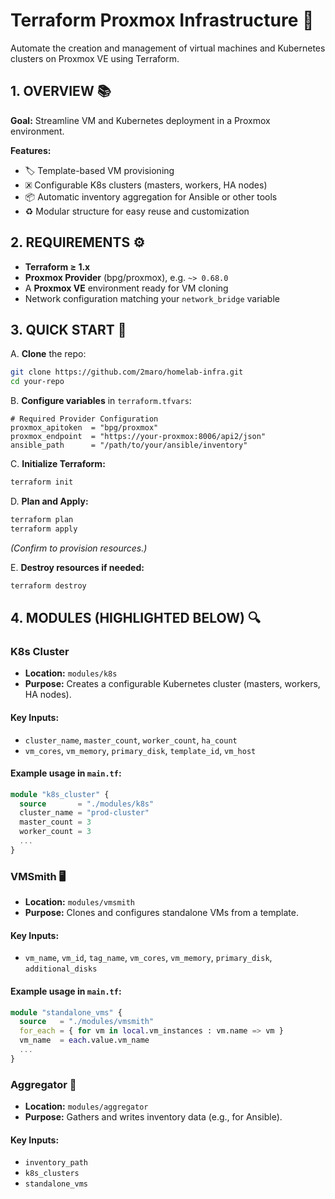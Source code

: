 # Terraform Proxmox Infrastructure 🚀

Automate the creation and management of virtual machines and Kubernetes clusters on Proxmox VE using Terraform.

## 1. OVERVIEW 📚

**Goal:** Streamline VM and Kubernetes deployment in a Proxmox environment.

**Features:**
- 🏷️ Template-based VM provisioning
- 🗷️ Configurable K8s clusters (masters, workers, HA nodes)
- 📦 Automatic inventory aggregation for Ansible or other tools 
- ♻️ Modular structure for easy reuse and customization

## 2. REQUIREMENTS ⚙️

- **Terraform ≥ 1.x** 
- **Proxmox Provider** (bpg/proxmox), e.g. `~> 0.68.0` 
- A **Proxmox VE** environment ready for VM cloning 
- Network configuration matching your `network_bridge` variable

## 3. QUICK START 🚀

A. **Clone** the repo:
   ```bash
   git clone https://github.com/2maro/homelab-infra.git
   cd your-repo
   ```

B. **Configure variables** in `terraform.tfvars`:
   ```hcl
   # Required Provider Configuration
   proxmox_apitoken  = "bpg/proxmox"
   proxmox_endpoint  = "https://your-proxmox:8006/api2/json"
   ansible_path      = "/path/to/your/ansible/inventory"
   ```

C. **Initialize Terraform:**
   ```bash
   terraform init
   ```

D. **Plan and Apply:**
   ```bash
   terraform plan
   terraform apply
   ```
   *(Confirm to provision resources.)*

E. **Destroy resources if needed:**
   ```bash
   terraform destroy
   ```

## 4. MODULES (HIGHLIGHTED BELOW) 🔍


### K8s Cluster 

- **Location:** `modules/k8s` 
- **Purpose:** Creates a configurable Kubernetes cluster (masters, workers, HA nodes).

#### Key Inputs:
- `cluster_name`, `master_count`, `worker_count`, `ha_count`
- `vm_cores`, `vm_memory`, `primary_disk`, `template_id`, `vm_host`

#### Example usage in `main.tf`:
```terraform
module "k8s_cluster" {
  source       = "./modules/k8s"
  cluster_name = "prod-cluster"
  master_count = 3
  worker_count = 3
  ...
}
```

### VMSmith 🖥️ 

- **Location:** `modules/vmsmith` 
- **Purpose:** Clones and configures standalone VMs from a template.

#### Key Inputs:
- `vm_name`, `vm_id`, `tag_name`, `vm_cores`, `vm_memory`, `primary_disk`, `additional_disks`

#### Example usage in `main.tf`:
```terraform
module "standalone_vms" {
  source   = "./modules/vmsmith"
  for_each = { for vm in local.vm_instances : vm.name => vm }
  vm_name  = each.value.vm_name
  ...
}
```

###  Aggregator 🔎 
- **Location:** `modules/aggregator` 
- **Purpose:** Gathers and writes inventory data (e.g., for Ansible).

#### Key Inputs:
- `inventory_path`
- `k8s_clusters`
- `standalone_vms`
